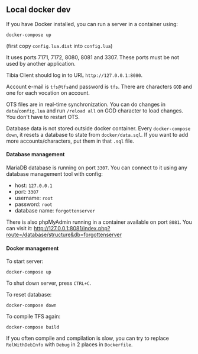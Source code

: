 ## Local docker dev

If you have Docker installed, you can run a server in a container using:
```
docker-compose up
```
(first copy `config.lua.dist` into `config.lua`)

It uses ports 7171, 7172, 8080, 8081 and 3307. These ports must be not used by another application. 

Tibia Client should log in to URL `http://127.0.0.1:8080`.

Account e-mail is `tfs@tfs`and password is `tfs`. There are characters `GOD` and one for each vocation on account.

OTS files are in real-time synchronization. You can do changes in `data`/`config.lua` and run `/reload all` on GOD character to load changes. You don't have to restart OTS.

Database data is not stored outside docker container. Every `docker-compose down`, it resets a database to state from `docker/data.sql`. If you want to add more accounts/characters, put them in that `.sql` file.

#### Database management

MariaDB database is running on port `3307`. You can connect to it using any database management tool with config:
- host: `127.0.0.1`
- port: `3307`
- username: `root`
- password: `root`
- database name: `forgottenserver`

There is also phpMyAdmin running in a container available on port `8081`. You can visit it: http://127.0.0.1:8081/index.php?route=/database/structure&db=forgottenserver

#### Docker management

To start server:
```
docker-compose up
```

To shut down server, press `CTRL+C`.

To reset database:
```
docker-compose down
```

To compile TFS again:
```
docker-compose build
```
If you often compile and compilation is slow, you can try to replace `RelWithDebInfo` with `Debug` in 2 places in `Dockerfile`.